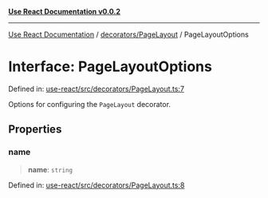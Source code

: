 [**Use React Documentation v0.0.2**](../../../README.md)

***

[Use React Documentation](../../../modules.md) / [decorators/PageLayout](../README.md) / PageLayoutOptions

# Interface: PageLayoutOptions

Defined in: [use-react/src/decorators/PageLayout.ts:7](https://github.com/stonemjs/use-react/blob/4786d31a3beb1c9f15eb30e2c9c2b12c786b755a/src/decorators/PageLayout.ts#L7)

Options for configuring the `PageLayout` decorator.

## Properties

### name

> **name**: `string`

Defined in: [use-react/src/decorators/PageLayout.ts:8](https://github.com/stonemjs/use-react/blob/4786d31a3beb1c9f15eb30e2c9c2b12c786b755a/src/decorators/PageLayout.ts#L8)
